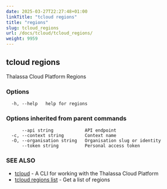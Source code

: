 ```yaml
---
date: 2025-03-27T22:27:48+01:00
linkTitle: "tcloud regions"
title: "regions"
slug: tcloud_regions
url: /docs/tcloud/tcloud_regions/
weight: 9959
---
```

## tcloud regions

Thalassa Cloud Platform Regions

### Options

```
  -h, --help   help for regions
```

### Options inherited from parent commands

```
      --api string            API endpoint
  -c, --context string        Context name
  -O, --organisation string   Organisation slug or identity
      --token string          Personal access token
```

### SEE ALSO

* [tcloud](/docs/tcloud/tcloud/)	 - A CLI for working with the Thalassa Cloud Platform
* [tcloud regions list](/docs/tcloud/tcloud_regions_list/)	 - Get a list of regions

